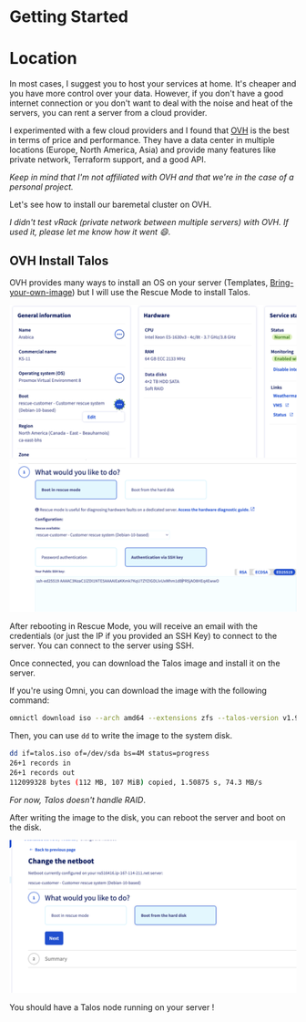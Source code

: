 # Getting Started
# Location

In most cases, I suggest you to host your services at home. It's cheaper and you have more control over your data. However, if you don't have a good internet connection or you don't want to deal with the noise and heat of the servers, you can rent a server from a cloud provider.

I experimented with a few cloud providers and I found that [OVH](https://eco.ovhcloud.com/) is the best in terms of price and performance. They have a data center in multiple locations (Europe, North America, Asia) and provide many features like private network, Terraform support, and a good API.

*Keep in mind that I'm not affiliated with OVH and that we're in the case of a personal project.*

Let's see how to install our baremetal cluster on OVH.

*I didn't test vRack (private network between multiple servers) with OVH. If used it, please let me know how it went :smile:*.

## OVH Install Talos

OVH provides many ways to install an OS on your server (Templates, [Bring-your-own-image](https://help.ovhcloud.com/csm/en-dedicated-servers-bringyourownimage?id=kb_article_view&sysparm_article=KB0043281)) but I will use the Rescue Mode to install Talos.

![alt text](./img/boot-in-rescue.png)
![alt text](./img/boot-in-rescue-part2.png)

After rebooting in Rescue Mode, you will receive an email with the credentials (or just the IP if you provided an SSH Key) to connect to the server. You can connect to the server using SSH.

Once connected, you can download the Talos image and install it on the server.

If you're using Omni, you can download the image with the following command:

```bash
omnictl download iso --arch amd64 --extensions zfs --talos-version v1.9.1 # ZFS is optional, but I use it to create a ZFS pool, see more in ./docs/zfs.md
```

Then, you can use `dd` to write the image to the system disk.
```bash
dd if=talos.iso of=/dev/sda bs=4M status=progress
26+1 records in
26+1 records out
112099328 bytes (112 MB, 107 MiB) copied, 1.50875 s, 74.3 MB/s
```

*For now, Talos doesn't handle RAID*.

After writing the image to the disk, you can reboot the server and boot on the disk.

![alt text](./img/boot-from-disk.png)

You should have a Talos node running on your server !
